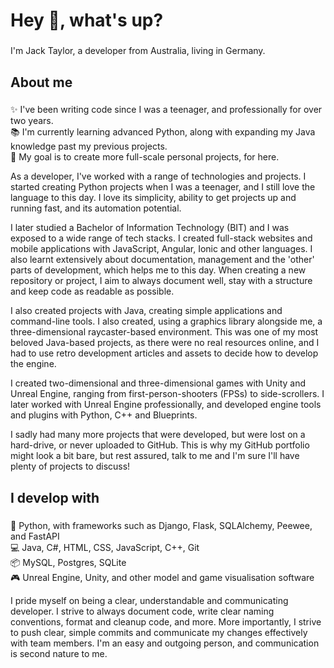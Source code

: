 <h1 align="left">Hey 👋, what's up?</h1>

###

<p align="left">I'm Jack Taylor, a developer from Australia, living in Germany.</p>

###

<h2 align="left">About me</h2>

###

<p align="left">✨ I've been writing code since I was a teenager, and professionally for over two years.<br>📚 I'm currently learning advanced Python, along with expanding my Java knowledge past my previous projects.<br>🎯 My goal is to create more full-scale personal projects, for here.</p>

<p align="left">As a developer, I've worked with a range of technologies and projects. I started creating Python projects when I was a teenager, and I still love the language to this day. I love its simplicity, ability to get projects up and running fast, and its automation potential. 

I later studied a Bachelor of Information Technology (BIT) and I was exposed to a wide range of tech stacks. I created full-stack websites and mobile applications with JavaScript, Angular, Ionic and other languages. I also learnt extensively about documentation, management and the 'other' parts of development, which helps me to this day. When creating a new repository or project, I aim to always document well, stay with a structure and keep code as readable as possible.

I also created projects with Java, creating simple applications and command-line tools. I also created, using a graphics library alongside me, a three-dimensional raycaster-based environment. This was one of my most beloved Java-based projects, as there were no real resources online, and I had to use retro development articles and assets to decide how to develop the engine.

I created two-dimensional and three-dimensional games with Unity and Unreal Engine, ranging from first-person-shooters (FPSs) to side-scrollers. I later worked with Unreal Engine professionally, and developed engine tools and plugins with Python, C++ and Blueprints.

I sadly had many more projects that were developed, but were lost on a hard-drive, or never uploaded to GitHub. This is why my GitHub portfolio might look a bit bare, but rest assured, talk to me and I'm sure I'll have plenty of projects to discuss!
</p>

###

<h2 align="left">I develop with</h2>

###

<p align="left">🐍 Python, with frameworks such as Django, Flask, SQLAlchemy, Peewee, and FastAPI<br>💻 Java, C#, HTML, CSS, JavaScript, C++, Git<br>📦 MySQL, Postgres, SQLite<br>🎮 Unreal Engine, Unity, and other model and game visualisation software</p>

<p align="left"> I pride myself on being a clear, understandable and communicating developer. I strive to always document code, write clear naming conventions, format and cleanup code, and more. More importantly, I strive to push clear, simple commits and communicate my changes effectively with team members. I'm an easy and outgoing person, and communication is second nature to me.</p>


